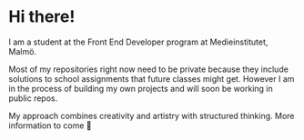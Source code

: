 # Hi there! 

I am a student at the Front End Developer program at Medieinstitutet, Malmö. 

Most of my repositories right now need to be private because they include solutions to school assignments that future classes might get. 
However I am in the process of building my own projects and will soon be working in public repos. 

My approach combines creativity and artistry with structured thinking. 
More information to come 🌱
